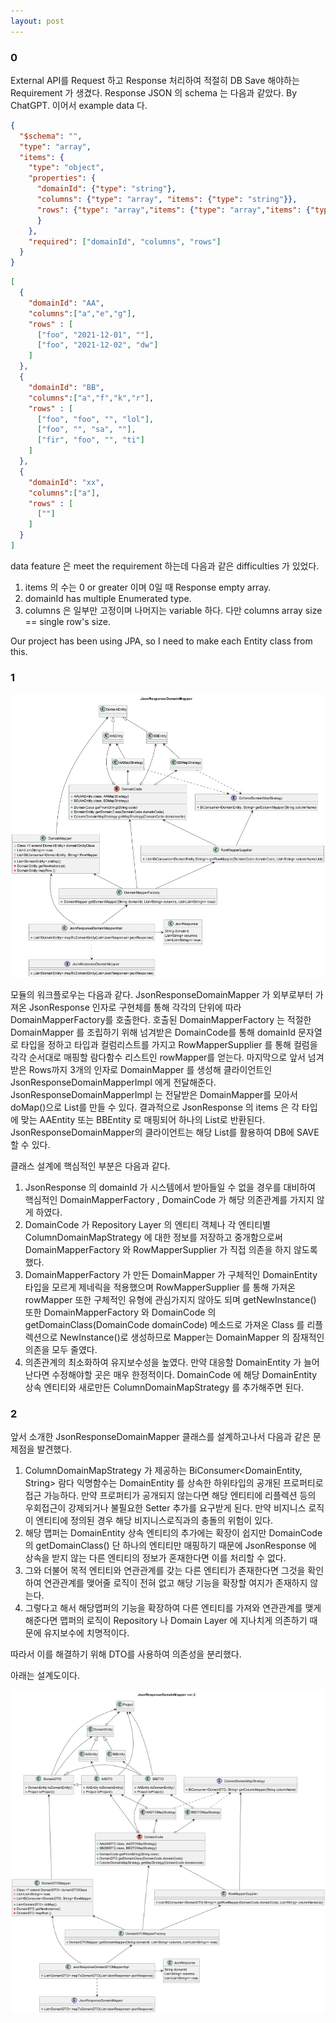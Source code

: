 ```yaml
---
layout: post
---
```

### 0
 External API를 Request 하고 Response 처리하여 적절히 DB Save 해야하는 Requirement 가 생겼다. Response JSON 의 schema 는 다음과 같았다. By ChatGPT. 이어서 example data 다.
```json
{
  "$schema": "",
  "type": "array",
  "items": {
    "type": "object",
    "properties": {
      "domainId": {"type": "string"},
      "columns": {"type": "array", "items": {"type": "string"}},
      "rows": {"type": "array","items": {"type": "array","items": {"type": "string"}}
      }
    },
    "required": ["domainId", "columns", "rows"]
  }
}
```
 
```json
[
  {
    "domainId": "AA",
    "columns":["a","e","g"],	
    "rows" : [ 
      ["foo", "2021-12-01", ""],
      ["foo", "2021-12-02", "dw"]
    ]
  },
  {
    "domainId": "BB",
    "columns":["a","f","k","r"],
    "rows" : [
      ["foo", "foo", "", "lol"],
      ["foo", "", "sa", ""],
      ["fir", "foo", "", "ti"]
    ]
  },
  {
    "domainId": "xx",
    "columns":["a"],
    "rows" : [
      [""]
    ]
  }
]
```

data feature 은 meet the requirement 하는데 다음과 같은 difficulties 가 있었다. 

1. items 의 수는 0 or greater 이며 0일 때 Response empty array.
2. domainId has multiple Enumerated type.
3. columns 은 일부만 고정이며 나머지는 variable 하다. 다만 columns array size == single row's size.

Our project has been using JPA, so I need to make each Entity class from this.


### 1
![클래스 설계](/img/Column-oriented%20JSON%20to%20POJO-JsonResponseDomainMapper.png)

모듈의 워크플로우는 다음과 같다. JsonResponseDomainMapper 가 외부로부터 가져온 JsonResponse 인자로 구현체를 통해 각각의 단위에 따라 DomainMapperFactory를 호출한다. 호출된 DomainMapperFactory 는 적절한 DomainMapper 를 조립하기 위해 넘겨받은 DomainCode를 통해 domainId 문자열로 타입을 정하고 타입과 컬럼리스트를 가지고 RowMapperSupplier 를 통해 컬럼을 각각 순서대로 매핑할 람다함수 리스트인 rowMapper를 얻는다. 마지막으로 앞서 넘겨받은 Rows까지 3개의 인자로 DomainMapper 를 생성해 클라이언트인 JsonResponseDomainMapperImpl 에게 전달해준다. JsonResponseDomainMapperImpl 는 전달받은 DomainMapper를 모아서 doMap()으로 List<DomainEntity>를 만들 수 있다. 결과적으로 JsonResponse 의 items 은 각 타입에 맞는 AAEntity 또는 BBEntity 로 매핑되어 하나의 List<DomainEntity>로 반환된다. JsonResponseDomainMapper의 클라이언트는 해당 List<DomainEntity>를 활용하여 DB에 SAVE 할 수 있다.

클래스 설계에 핵심적인 부분은 다음과 같다.
1. JsonResponse 의 domainId 가 시스템에서 받아들일 수 없을 경우를 대비하여 핵심적인 DomainMapperFactory , DomainCode 가 해당 의존관계를 가지지 않게 하였다. 
2. DomainCode 가 Repository Layer 의 엔티티 객체나 각 엔티티별 ColumnDomainMapStrategy 에 대한 정보를 저장하고 중개함으로써 DomainMapperFactory 와 RowMapperSupplier 가 직접 의존을 하지 않도록 했다.
3. DomainMapperFactory 가 만든 DomainMapper 가 구체적인 DomainEntity 타입을 모르게 제네릭을 적용했으며 RowMapperSupplier 를 통해 가져온 rowMapper 또한 구체적인 유형에 관심가지지 않아도 되며 getNewInstance() 또한 DomainMapperFactory 와 DomainCode 의 getDomainClass(DomainCode domainCode) 메소드로 가져온 Class 를 리플렉션으로 NewInstance()로 생성하므로 Mapper는 DomainMapper 의 잠재적인 의존을 모두 줄였다.
4. 의존관계의 최소화하여 유지보수성을 높였다. 만약 대응할 DomainEntity 가 늘어난다면 수정해야할 곳은 매우 한정적이다. DomainCode 에 해당 DomainEntity 상속 엔티티와 새로만든 ColumnDomainMapStrategy 를 추가해주면 된다.

### 2

 앞서 소개한 JsonResponseDomainMapper 클래스를 설계하고나서 다음과 같은 문제점을 발견했다. 
 1. ColumnDomainMapStrategy 가 제공하는 BiConsumer<DomainEntity, String> 람다 익명함수는 DomainEntity 를 상속한 하위타입의 공개된 프로퍼티로 접근 가능하다. 만약 프로퍼티가 공개되지 않는다면 해당 엔티티에 리플렉션 등의 우회접근이 강제되거나 불필요한 Setter 추가를 요구받게 된다. 만약 비지니스 로직이 엔티티에 정의된 경우 해당 비지니스로직과의 충돌의 위험이 있다.
2. 해당 맵퍼는 DomainEntity 상속 엔티티의 추가에는 확장이 쉽지만 DomainCode 의 getDomainClass() 단 하나의 엔티티만 매핑하기 때문에 JsonResponse 에 상속을 받지 않는 다른 엔티티의 정보가 혼재한다면 이를 처리할 수 없다.
3. 그와 더불어 목적 엔티티와 연관관계를 갖는 다른 엔티티가 존재한다면 그것을 확인하여 연관관계를 맺어줄 로직이 전혀 없고 해당 기능을 확장할 여지가 존재하지 않는다. 
4. 그렇다고 해서 해당맵퍼의 기능을 확장하여 다른 엔티티를 가져와 연관관계를 맺게 해준다면 맵퍼의 로직이 Repository 나 Domain Layer 에 지나치게 의존하기 때문에 유지보수에 치명적이다.

 따라서 이를 해결하기 위해 DTO를 사용하여 의존성을 분리했다.

아래는 설계도이다.

![설계2](/img/Column-oriented%20JSON%20to%20POJO%20ver2-JsonResponseDomainMapper_ver_2.png)
